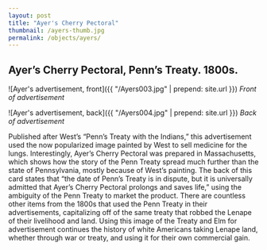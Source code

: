 ```yaml
---
layout: post
title: "Ayer's Cherry Pectoral"
thumbnail: /ayers-thumb.jpg
permalink: /objects/ayers/
---
```


## Ayer’s Cherry Pectoral, Penn’s Treaty. 1800s.

![Ayer's advertisement, front]({{ "/Ayers003.jpg" | prepend: site.url }})
_Front of advertisement_

![Ayer's advertisement, back]({{ "/Ayers004.jpg" | prepend: site.url }})
_Back of advertisement_

Published after West’s “Penn’s Treaty with the Indians,” this advertisement used the now popularized image painted by West to sell medicine for the lungs. Interestingly, Ayer’s Cherry Pectoral was prepared in Massachusetts, which shows how the story of the Penn Treaty spread much further than the state of Pennsylvania, mostly because of West’s painting. The back of this card states that “the date of Penn’s Treaty is in dispute, but it is universally admitted that Ayer’s Cherry Pectoral prolongs and saves life,” using the ambiguity of the Penn Treaty to market the product. There are countless other items from the 1800s that used the Penn Treaty in their advertisements, capitalizing off of the same treaty that robbed the Lenape of their livelihood and land. Using this image of the Treaty and Elm for advertisement continues the history of white Americans taking Lenape land, whether through war or treaty, and using it for their own commercial gain.
